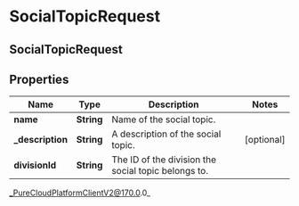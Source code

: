 # SocialTopicRequest

## SocialTopicRequest

## Properties

|Name | Type | Description | Notes|
|------------ | ------------- | ------------- | -------------|
| **name** | **String** | Name of the social topic. | |
| **_description** | **String** | A description of the social topic. | [optional] |
| **divisionId** | **String** | The ID of the division the social topic belongs to. | |



_PureCloudPlatformClientV2@170.0.0_
